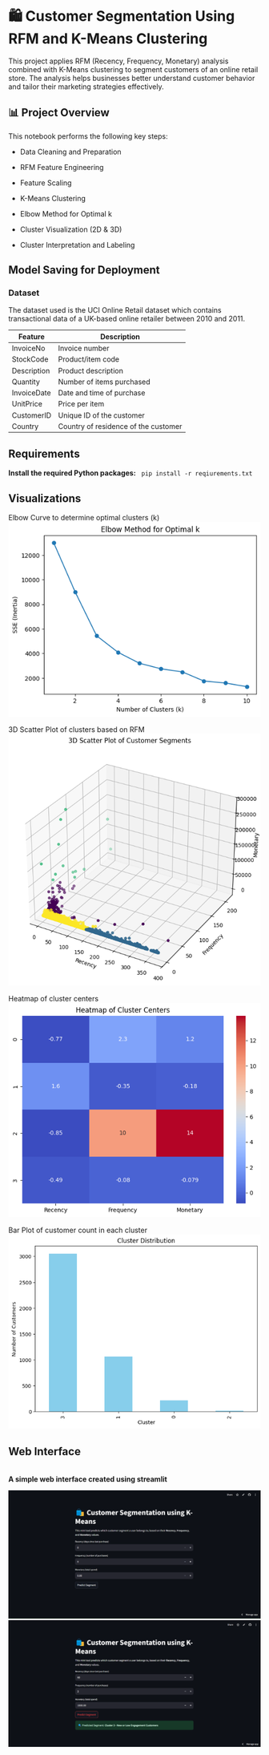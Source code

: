 # 🛍️ Customer Segmentation Using RFM and K-Means Clustering
This project applies RFM (Recency, Frequency, Monetary) analysis combined with K-Means clustering to segment customers of an online retail store. The analysis helps businesses better understand customer behavior and tailor their marketing strategies effectively.

## 📊 Project Overview
This notebook performs the following key steps:

- Data Cleaning and Preparation

- RFM Feature Engineering

- Feature Scaling

- K-Means Clustering

- Elbow Method for Optimal k

- Cluster Visualization (2D & 3D)

- Cluster Interpretation and Labeling

## Model Saving for Deployment


### **Dataset**
The dataset used is the UCI Online Retail dataset which contains transactional data of a UK-based online retailer between 2010 and 2011.


| Feature     | Description                         |
|-------------|-------------------------------------|
| InvoiceNo   | Invoice number                      |
| StockCode   | Product/item code                   |
| Description | Product description                 |
| Quantity    | Number of items purchased           |
| InvoiceDate | Date and time of purchase           |
| UnitPrice   | Price per item                      |
| CustomerID  | Unique ID of the customer           |
| Country     | Country of residence of the customer|


## Requirements

**Install the required Python packages:**
``
pip install -r reqiurements.txt``

## Visualizations
Elbow Curve to determine optimal clusters (k)
![Elbow Plot](Output-Images/img5.png)

3D Scatter Plot of clusters based on RFM
![3D plot](Output-Images/img4.png)

Heatmap of cluster centers
![Heatmap](Output-Images/img1.png)

Bar Plot of customer count in each cluster
![Bar Plot](Output-Images/img2.png)




## Web Interface
<br>**A simple web interface created using streamlit**

![Web interface](https://raw.githubusercontent.com/Bhavya-Mistry/streamlit-cloud/main/customer-segmentation/Output-Images/img1.png)
![Web interface](https://raw.githubusercontent.com/Bhavya-Mistry/streamlit-cloud/main/customer-segmentation/Output-Images/img2.png)
